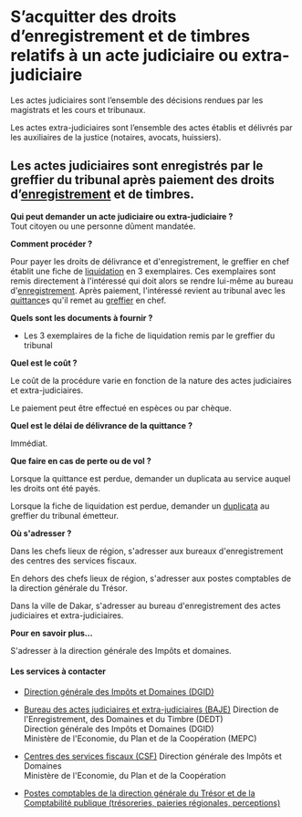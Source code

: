 # S’acquitter des droits d’enregistrement et de timbres relatifs à un acte judiciaire ou extra-judiciaire

Les actes judiciaires sont l’ensemble des décisions rendues par les magistrats et les cours et tribunaux.  
  
Les actes extra-judiciaires sont l’ensemble des actes établis et délivrés par les auxiliaires de la justice (notaires, avocats, huissiers).  
  
Les actes judiciaires sont enregistrés par le greffier du tribunal après paiement des droits d’[enregistrement](../../../services/enregistrement.md) et de timbres.
-----------------------------------------------------------------------------------------------------------------------------------------------------------------------------------------------------------------------------------------------------------------------------------------------------------------------------------------------------------------------------------------------------------------------------------

**Qui peut demander un acte judiciaire ou extra-judiciaire ?**  
Tout citoyen ou une personne dûment mandatée.

**Comment procéder ?**

Pour payer les droits de délivrance et d'enregistrement, le greffier en chef établit une fiche de [liquidation](../../../services/liquidation.md) en 3 exemplaires. Ces exemplaires sont remis directement à l'intéressé qui doit alors se rendre lui-même au bureau d'[enregistrement](../../../services/enregistrement.md). Après paiement, l'intéressé revient au tribunal avec les [quittance](../../../services/quittance.md)s qu'il remet au [greffier](../../../services/greffier.md) en chef.

**Quels sont les documents à fournir ?**  
  

*   Les 3 exemplaires de la fiche de liquidation remis par le greffier du tribunal

**Quel est le coût ?**  
  
Le coût de la procédure varie en fonction de la nature des actes judiciaires et extra-judiciaires.

Le paiement peut être effectué en espèces ou par chèque.

**Quel est le délai de délivrance de la quittance ?**  
  
Immédiat.

**Que faire en cas de perte ou de vol ?**

Lorsque la quittance est perdue, demander un duplicata au service auquel les droits ont été payés.

Lorsque la fiche de liquidation est perdue, demander un [duplicata](../../../services/duplicata.md) au greffier du tribunal émetteur.

**Où s'adresser ?**  

Dans les chefs lieux de région, s'adresser aux bureaux d'enregistrement des centres des services fiscaux.

En dehors des chefs lieux de région, s'adresser aux postes comptables de la direction générale du Trésor.

Dans la ville de Dakar, s'adresser au bureau d'enregistrement des actes judiciaires et extra-judiciaires.  

**Pour en savoir plus…**

S'adresser à la direction générale des Impôts et domaines.

#### Les services à contacter

*   [Direction générale des Impôts et Domaines (DGID)](../../../services/direction-generale-des-impots-et-domaines-dgid.md)
*   [Bureau des actes judiciaires et extra-judiciaires (BAJE)](../../../services/bureau-des-actes-judiciaires-et-extra-judiciaires-baje.md) Direction de l'Enregistrement, des Domaines et du Timbre (DEDT)  
    Direction générale des Impôts et Domaines (DGID)  
    Ministère de l'Economie, du Plan et de la Coopération (MEPC)  
    
*   [Centres des services fiscaux (CSF)](../../../services/centres-des-services-fiscaux-csf.md) Direction générale des Impôts et Domaines  
    Ministère de l'Economie, du Plan et de la Coopération  
    
*   [Postes comptables de la direction générale du Trésor et de la Comptabilité publique (trésoreries, paieries régionales, perceptions)](../../../services/postes-comptables-de-la-direction-generale-du-tresor-et-de-la-comptabilite-publique-tresoreries-paieries-regionales-perceptions.md)